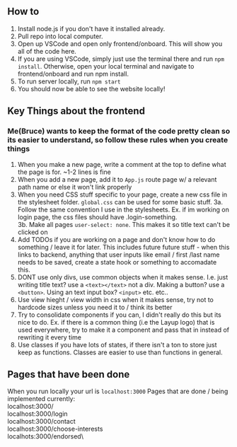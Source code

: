 ## How to

1. Install node.js if you don't have it installed already.
2. Pull repo into local computer.
3. Open up VSCode and open only frontend/onboard. This will show you all of the code here.
4. If you are using VSCode, simply just use the terminal there and run `npm install`. Otherwise, open your local terminal and navigate to frontend/onboard and run npm install.
5. To run server locally, run `npm start`
6. You should now be able to see the website locally!

## Key Things about the frontend

### Me(Bruce) wants to keep the format of the code pretty clean so its easier to understand, so follow these rules when you create things

1. When you make a new page, write a comment at the top to define what the page is for. ~1-2 lines is fine
2. When you add a new page, add it to `App.js` route page w/ a relevant path name or else it won't link properly
3. When you need CSS stuff specific to your page, create a new css file in the stylesheet folder. `global.css` can be used for some basic stuff.
   3a. Follow the same convention I use in the stylesheets. Ex. if im working on login page, the css files should have .login-something.\
   3b. Make all pages `user-select: none`. This makes it so title text can't be clicked on
4. Add TODOs if you are working on a page and don't know how to do something / leave it for later. This includes future future stuff - when this links to backend, anything that user inputs like email / first /last name needs to be saved, create a state hook or something to accomadate this.
5. DONT use only divs, use common objects when it makes sense. I.e. just writing title text? use a `<text></text>` not a div. Making a button? use a `<button>`.
   Using an text input box? `<input>` etc. etc..
6. Use view hieght / view width in css when it makes sense, try not to hardcode sizes unless you need it to / think its better
7. Try to consolidate components if you can, I didn't really do this but its nice to do. Ex. if there is a common thing (i.e the Layup logo) that is used everywhere, try to make it a component and pass that in instead of rewriting it every time
8. Use classes if you have lots of states, if there isn't a ton to store just keep as functions. Classes are easier to use than functions in general.

## Pages that have been done

When you run locally your url is
`localhost:3000`
Pages that are done / being implemented currently:\
localhost:3000/\
localhost:3000/login\
localhost:3000/contact\
localhost:3000/choose-interests\
localhots:3000/endorsed\
